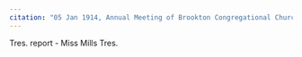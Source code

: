 ```yaml
---
citation: "05 Jan 1914, Annual Meeting of Brookton Congregational Church. Digitally photographed entry in **Congregational Church 1868-1933 Minutes of Meetings and Membership**, used with permission from Caroline Valley Community Church"
---
```


Tres. report - Miss Mills Tres.

